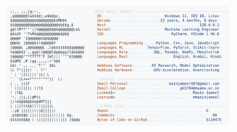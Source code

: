 <picture>
  <source srcset="https://raw.githubusercontent.com/mmazinjameel/mmazinjameel/main/dark_mode.svg?v=1741205458" media="(prefers-color-scheme: dark)">
  <img src="https://raw.githubusercontent.com/mmazinjameel/mmazinjameel/main/light_mode.svg?v=1741205458">
</picture>
